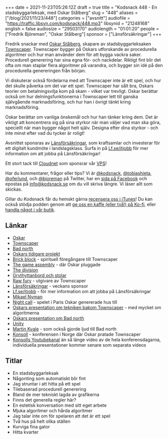 +++
date = 2021-11-23T05:26:12Z
draft = true
title = "Kodsnack 448 - En stadsbyggarleksak, med Oskar Stålberg"
slug = "448"
aliases = ["/blog/2021/11/23/448"]
categories = ["avsnitt"]
audiofile = "https://traffic.libsyn.com/kodsnack/448.mp3"
libsynid = "21248168"
english = false
audiosize = "29503170"
audiolength = "01:01:20"
people = ["Fredrik Björeman", "Oskar Stålberg"]
sponsor = ["Länsförsäkringar"]
+++

Fredrik snackar med [Oskar Stålberg](https://twitter.com/osksta), skapare av stadsbyggarleksaken [Townscaper](https://en.wikipedia.org/wiki/Townscaper). Townscaper bygger på Oskars utforskande av procedurella algoritmer och hur man använder dem för att bygga vackra saker.  Procedurell generering har sina egna för- och nackdelar. Riktigt fint blir det ofta om man staplar flera algoritmer på varandra, och bygger sin idé på den procedurella genereringen från början.

Vi diskuterar också fördelarna med att Townscaper inte är ett spel, och hur det skulle påverka om det var ett spel. Townscaper har sålt bra, Oskars teorier om betalningsvilja kom på skam - vilket var trevligt. Oskar berättar också om hur delningsfunktionerna i Townscaper lett till ganska självgående marknadsföring, och hur han i övrigt tänkt kring marknadsföring.

Oskar berättar om vanliga önskemål och hur han tänker kring dem. Det är viktigt att koncentrera sig på sina styrkor när man väljer vad man ska göra, speciellt när man bygger något helt själv. Designa efter dina styrkor - och inte minst efter vad du tycker är roligt!

Avsnittet sponsras av [Länsförsäkringar](https://ad.doubleclick.net/ddm/trackclk/N271002.4084750IDGSWEDEN/B26515849.314933443;dc_trk_aid=507519565;dc_trk_cid=158179003;dc_lat=;dc_rdid=;tag_for_child_directed_treatment=;tfua=;ltd=), som kraftsamlar och investerar för ett digitalt kundmöte i landslagsklass. Surfa in på [Lf.se/itjobb](https://ad.doubleclick.net/ddm/trackclk/N271002.4084750IDGSWEDEN/B26515849.314933443;dc_trk_aid=507519565;dc_trk_cid=158179003;dc_lat=;dc_rdid=;tag_for_child_directed_treatment=;tfua=;ltd=) för mer information om att jobba på Länsförsäkringar!

Ett stort tack till [Cloudnet](https://www.cloudnet.se) som sponsrar vår [VPS](https://en.wikipedia.org/wiki/Virtual_private_server)!

Har du kommentarer, frågor eller tips? Vi är [@kodsnack](https://www.twitter.com/kodsnack), [@tobiashieta](https://www.twitter.com/tobiashieta), [@oferlund](https://www.twitter.com/oferlund), och [@bjoreman](https://www.twitter.com/bjoreman) på Twitter, har en [sida på Facebook](https://www.facebook.com/kodsnack) och epostas på [info@kodsnack.se](mailto:info@kodsnack.se) om du vill skriva längre. Vi läser allt som skickas.

Gillar du Kodsnack får du hemskt gärna [recensera oss i iTunes](https://itunes.apple.com/se/podcast/kodsnack/id561631498?l=en)! Du kan också stödja podden genom att <a href="https://ko-fi.com/kodsnack" rel="payment">ge oss en kaffe (eller två!) på Ko-fi</a>, eller [handla något i vår butik](https://shop.spreadshirt.se/kodsnack/).

## Länkar ##
* [Oskar](https://twitter.com/osksta)
* [Townscaper](https://en.wikipedia.org/wiki/Townscaper)
* [Bad north](https://www.badnorth.com/)
* [Oskars tidigare projekt](https://oskarstalberg.tumblr.com/)
* [Brick block](http://oskarstalberg.com/game/house/index.html) - spirituell föregångare till Townscaper
* [The game assembly](https://www.thegameassembly.com/) - där Oskar pluggade
* [The division](https://en.wikipedia.org/wiki/Tom_Clancy%27s_The_Division)
* [Grythyttanbord och stolar](https://www.grythyttan.net/vara-mobler/klassikerserien/)
* [Raw fury](https://rawfury.com) - utgivare av Townscaper
* [Länsförsäkringar](https://ad.doubleclick.net/ddm/trackclk/N271002.4084750IDGSWEDEN/B26515849.314933443;dc_trk_aid=507519565;dc_trk_cid=158179003;dc_lat=;dc_rdid=;tag_for_child_directed_treatment=;tfua=;ltd=) - veckans sponsor
* [Lf.se/itjobb](https://ad.doubleclick.net/ddm/trackclk/N271002.4084750IDGSWEDEN/B26515849.314933443;dc_trk_aid=507519565;dc_trk_cid=158179003;dc_lat=;dc_rdid=;tag_for_child_directed_treatment=;tfua=;ltd=) - för mer information om att jobba på Länsförsäkringar
* [Mikael Nyman](https://www.linkedin.com/in/mikael-nyman-4875281a/?originalSubdomain=se)
* [Night call](https://nightcall-game.com) - spelet i Paris Oskar genererade hus till
* [Oskars presentation om tekniken bakom Townscaper](https://www.youtube.com/watch?v=1hqt8JkYRdI&list=WL&index=9) - med mycket om algoritmerna
* [Oskars presentation om Bad north](https://www.youtube.com/watch?v=6JcFbivo8dQ&list=WL&index=5)
* [Unity](https://en.wikipedia.org/wiki/Unity_%28game_engine%29)
* [Martin Kvale](http://www.martinkvale.com/) - som också gjorde ljud till Bad north
* [Konsoll](http://konsoll.org) - konferensen i Norge där Oskar pratade Townscaper
* [Konsolls Youtubekanal](https://www.youtube.com/c/Konsoll/videos) än så länge video av de hela konferensdagarna, individuella presentationer kommer senare som separata videos

## Titlar ##
* En stadsbyggarleksak
* Någonting som automatiskt blir fint
* Jag struntar i att hitta på ett spel
* Tilebaserad procedurell generering
* Bland de mer tekniskt lagda av grafikerna
* Finns det generella regler här?
* En estetisk konversation med sitt eget arbete
* Mjuka algoritmer och hårda algoritmer
* Jag talar inte om för spelaren att det är ett spel
* Två hus på helt olika ställen
* Kurviga fina gator
* Hitta kvarter